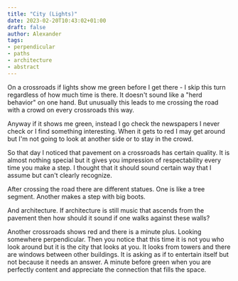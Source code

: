 ```yaml
---
title: "City (Lights)"
date: 2023-02-20T10:43:02+01:00
draft: false
author: Alexander
tags:
- perpendicular
- paths
- architecture
- abstract
---
```


On a crossroads if lights show me green before I get there - I skip this turn regardless of how much time is there.
It doesn't sound like a "herd behavior" on one hand.
But unusually this leads to me crossing the road with a crowd on every crossroads this way.

Anyway if it shows me green, instead I go check the newspapers I never check or I find something interesting.
When it gets to red I may get around but I'm not going to look at another side or to stay in the crowd.

So that day I noticed that pavement on a crossroads has certain quality.
It is almost nothing special but it gives you impression of respectability every time you make a step.
I thought that it should sound certain way that I assume but can't clearly recognize.

After crossing the road there are different statues.
One is like a tree segment. Another makes a step with big boots.

And architecture.
If architecture is still music that ascends from the pavement then how should it sound if one walks against these walls?

Another crossroads shows red and there is a minute plus.
Looking somewhere perpendicular.
Then you notice that this time it is not you who look around but it is the city that looks at you.
It looks from towers and there are windows between other buildings.
It is asking as if to entertain itself but not because it needs an answer.
A minute before green when you are perfectly content and appreciate
the connection that fills the space.
